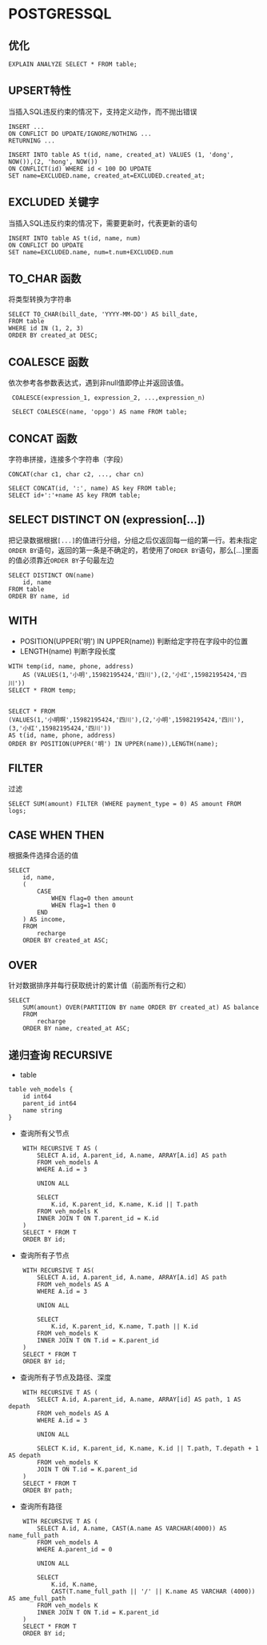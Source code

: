 # POSTGRESSQL

## 优化
```
EXPLAIN ANALYZE SELECT * FROM table;
```

## UPSERT特性
当插入SQL违反约束的情况下，支持定义动作，而不抛出错误
```
INSERT ...
ON CONFLICT DO UPDATE/IGNORE/NOTHING ...
RETURNING ...

INSERT INTO table AS t(id, name, created_at) VALUES (1, 'dong', NOW()),(2, 'hong', NOW())
ON CONFLICT(id) WHERE id < 100 DO UPDATE
SET name=EXCLUDED.name, created_at=EXCLUDED.created_at;
```

## EXCLUDED 关键字
当插入SQL违反约束的情况下，需要更新时，代表更新的语句
```
INSERT INTO table AS t(id, name, num)
ON CONFLICT DO UPDATE
SET name=EXCLUDED.name, num=t.num+EXCLUDED.num
```

## TO_CHAR 函数
将类型转换为字符串
```
SELECT TO_CHAR(bill_date, 'YYYY-MM-DD') AS bill_date,
FROM table
WHERE id IN (1, 2, 3)
ORDER BY created_at DESC;
```

## COALESCE 函数
依次参考各参数表达式，遇到非null值即停止并返回该值。
```
 COALESCE(expression_1, expression_2, ...,expression_n)

 SELECT COALESCE(name, 'opgo') AS name FROM table;
```

## CONCAT 函数
字符串拼接，连接多个字符串（字段）
```
CONCAT(char c1, char c2, ..., char cn)

SELECT CONCAT(id, ':', name) AS key FROM table;
SELECT id+':'+name AS key FROM table;
```

## SELECT DISTINCT ON (expression[...])
把记录数据根据`[...]`的值进行分组，分组之后仅返回每一组的第一行。若未指定`ORDER BY`语句，返回的第一条是不确定的，若使用了`ORDER BY`语句，那么[...]里面的值必须靠近`ORDER BY`子句最左边
```
SELECT DISTINCT ON(name)
	id, name
FROM table
ORDER BY name, id
```

## WITH
- POSITION(UPPER('明') IN UPPER(name)) 判断给定字符在字段中的位置
- LENGTH(name) 判断字段长度
```
WITH temp(id, name, phone, address)
	AS (VALUES(1,'小明',15982195424,'四川'),(2,'小红',15982195424,'四川'))
SELECT * FROM temp;


SELECT * FROM
(VALUES(1,'小明啊',15982195424,'四川'),(2,'小明',15982195424,'四川'),(3,'小红',15982195424,'四川'))
AS t(id, name, phone, address)
ORDER BY POSITION(UPPER('明') IN UPPER(name)),LENGTH(name);
```

## FILTER
过滤
```
SELECT SUM(amount) FILTER (WHERE payment_type = 0) AS amount FROM logs;
```

## CASE WHEN THEN
根据条件选择合适的值
```
SELECT
	id, name,
	(
		CASE
			WHEN flag=0 then amount
			WHEN flag=1 then 0
		END
	) AS income,
	FROM
		recharge
	ORDER BY created_at ASC;
```

## OVER
针对数据排序并每行获取统计的累计值（前面所有行之和）
```
SELECT
	SUM(amount) OVER(PARTITION BY name ORDER BY created_at) AS balance
	FROM
		recharge
	ORDER BY name, created_at ASC;
```

## 递归查询 RECURSIVE
* table
```
table veh_models {
	id int64
	parent_id int64
	name string
}
```
* 查询所有父节点
```
	WITH RECURSIVE T AS (
		SELECT A.id, A.parent_id, A.name, ARRAY[A.id] AS path
		FROM veh_models A
		WHERE A.id = 3

		UNION ALL

		SELECT
			K.id, K.parent_id, K.name, K.id || T.path
		FROM veh_models K
		INNER JOIN T ON T.parent_id = K.id
	)
	SELECT * FROM T
	ORDER BY id;
```

* 查询所有子节点
```
	WITH RECURSIVE T AS(
		SELECT A.id, A.parent_id, A.name, ARRAY[A.id] AS path
		FROM veh_models AS A
		WHERE A.id = 3

		UNION ALL

 		SELECT
 			K.id, K.parent_id, K.name, T.path || K.id
		FROM veh_models K
		INNER JOIN T ON T.id = K.parent_id
	)
	SELECT * FROM T
	ORDER BY id;
```

* 查询所有子节点及路径、深度
```
	WITH RECURSIVE T AS (
    	SELECT A.id, A.parent_id, A.name, ARRAY[id] AS path, 1 AS depath
   		FROM veh_models AS A
    	WHERE A.id = 3

    	UNION ALL

    	SELECT K.id, K.parent_id, K.name, K.id || T.path, T.depath + 1 AS depath
    	FROM veh_models K
    	JOIN T ON T.id = K.parent_id
    )
    SELECT * FROM T
	ORDER BY path;
```

* 查询所有路径
```
	WITH RECURSIVE T AS (
		SELECT A.id, A.name, CAST(A.name AS VARCHAR(4000)) AS name_full_path
		FROM veh_models A
		WHERE A.parent_id = 0

		UNION ALL

		SELECT
			K.id, K.name,
			CAST(T.name_full_path || '/' || K.name AS VARCHAR (4000)) AS ame_full_path
		FROM veh_models K
		INNER JOIN T ON T.id = K.parent_id
	)
	SELECT * FROM T
	ORDER BY id;
```


